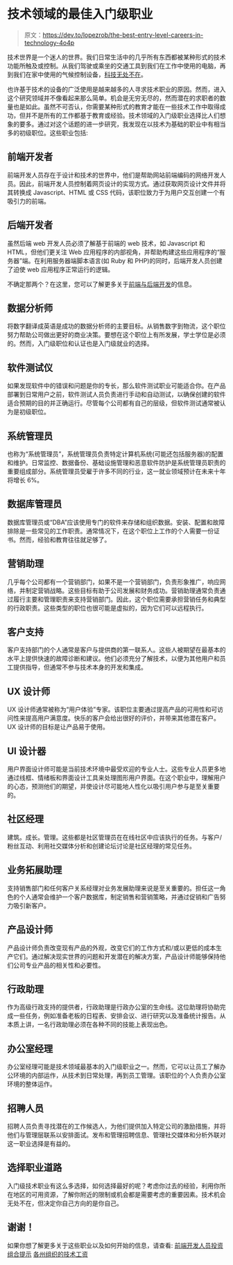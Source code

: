 # 技术领域的最佳入门级职业

> 原文：<https://dev.to/lopezrob/the-best-entry-level-careers-in-technology-4o4p>

技术世界是一个迷人的世界。我们日常生活中的几乎所有东西都被某种形式的技术功能所触及或控制。从我们驾驶或乘坐的交通工具到我们在工作中使用的电脑，再到我们在家中使用的气候控制设备，[科技无处不在](https://www.theguardian.com/books/2018/jun/15/rise-of-the-machines-has-technology-evolved-beyond-our-control-)。

也许基于技术的设备的广泛使用是越来越多的人寻求技术职业的原因。然而，进入这个研究领域并不像看起来那么简单。机会是无穷无尽的，然而潜在的求职者的数量也是如此。虽然不可否认，你需要某种形式的教育才能在一些技术工作中取得成功，但并不是所有的工作都基于教育或经验。技术领域的入门级职业选择比人们想象的要多。通过对这个话题的进一步研究，我发现在以技术为基础的职业中有相当多的初级职位。这些职业包括:

## 前端开发者

前端开发人员存在于设计和技术的世界中，他们是帮助网站前端编码的网络开发人员。因此，前端开发人员控制着网页设计的实现方式。通过获取网页设计文件并将其转换成 Javascript、HTML 或 CSS 代码，该职位致力于为用户交互创建一个有吸引力的前端。

## 后端开发者

虽然后端 web 开发人员必须了解基于前端的 web 技术，如 Javascript 和 HTML，但他们更关注 Web 应用程序的内部视角，并帮助构建这些应用程序的“服务器”端。在利用服务器端脚本语言(如 Ruby 和 PHP)的同时，后端开发人员创建了迫使 web 应用程序正常运行的逻辑。

不确定那两个？在这里，您可以了解更多关于[前端与后端开发](https://www.venturelessons.com/front-end-development-vs-back-end-development/)的信息。

## 数据分析师

将数字翻译成英语是成功的数据分析师的主要目标。从销售数字到物流，这个职位努力帮助公司做出更好的商业决策。要想在这个职位上有所发展，学士学位是必须的。然而，入门级职位和认证也是入门级就业的选择。

## 软件测试仪

如果发现软件中的错误和问题是你的专长，那么软件测试职业可能适合你。在产品部署到日常用户之前，软件测试人员负责进行手动和自动测试，以确保创建的软件适合预期的目的并正确运行。尽管每个公司都有自己的层级，但软件测试通常被认为是初级职位。

## 系统管理员

也称为“系统管理员”，系统管理员负责特定计算机系统(可能还包括服务器)的配置和维护。日常监控、数据备份、基础设施管理和恶意软件防护是系统管理员职责的重要组成部分。系统管理员受雇于许多不同的行业，这一就业领域预计在未来十年将增长 6%。

## 数据库管理员

数据库管理员或“DBA”应该使用专门的软件来存储和组织数据。安装、配置和故障排除是一些常见的工作职责。通常情况下，在这个职位上工作的个人需要一份证书。然而，经验和教育往往就足够了。

## 营销助理

几乎每个公司都有一个营销部门，如果不是一个营销部门，负责形象推广，响应网络，并制定营销战略。这些目标有助于公司发展和财务成功。营销助理通常负责通过履行主要和管理职责来支持营销部门。因此，这个职位需要承担营销任务和典型的行政职责。这些类型的职位也很可能是虚拟的，因为它们可以远程执行。

## 客户支持

客户支持部门的个人通常是客户与提供商的第一联系人。这些人被期望在最基本的水平上提供快速的故障诊断和建议。他们必须充分了解技术，以便为其他用户和员工提供指导，但通常不参与技术本身的开发和集成。

## UX 设计师

UX 设计师通常被称为“用户体验”专家。该职位主要通过提高产品的可用性和可访问性来提高用户满意度。快乐的客户会给出很好的评价，并带来其他潜在客户。UX 设计师的目标是让产品易于使用。

## UI 设计器

用户界面设计师可能是当前技术环境中最受欢迎的专业人士。这些专业人员更多地通过线框、情绪板和界面设计工具来处理图形用户界面。在这个职业中，理解用户的心态，预测他们的期望，并使设计尽可能地人性化以吸引用户参与是至关重要的。

## 社区经理

建筑。成长。管理。这些都是社区管理员在在线社区中应该执行的任务。与客户/粉丝互动、利用社交媒体分析和创建论坛讨论是社区经理的常见任务。

## 业务拓展助理

支持销售部门和任何客户关系经理对业务发展助理来说是至关重要的。担任这一角色的个人通常会维护一个客户数据库，制定销售和营销策略，并通过促销和广告努力吸引新客户。

## 产品设计师

产品设计师负责改变现有产品的外观，改变它们的工作方式和/或以更低的成本生产它们。通过解决现实世界的问题和开发潜在的解决方案，产品设计师能够保持他们公司专业产品的相关性和必要性。

## 行政助理

作为高级行政支持的提供者，行政助理是行政办公室的生命线。这位助理将协助完成一些任务，例如准备老板的日程表、安排会议、进行研究以及准备统计报告。从本质上讲，一名行政助理必须在各种不同的技能上表现出色。

## 办公室经理

办公室经理可能是技术领域最基本的入门级职业之一。然而，它可以让员工了解办公环境的内部运作，从技术到日常处理，再到员工管理。该职位的个人负责办公室环境的整体运作。

## 招聘人员

招聘人员负责寻找潜在的工作候选人，为他们提供加入特定公司的激励措施，并将他们与管理层联系以安排面试。发布和管理招聘信息、管理社交媒体和分析外联对这一职业选择是有益的。

## 选择职业道路

入门级技术职业有这么多选择，如何选择最好的呢？考虑你过去的经验，利用你所在地区的可用资源，了解你附近的限制或机会都是需要考虑的重要因素。技术机会无处不在，但决定你自己方向的是你自己。

## 谢谢！

如果你想了解更多关于这些职业以及如何开始的信息，请查看:
[前端开发人员投资组合提示](https://www.venturelessons.com/portfolio-tips-every-front-end-web-developer-should-follow/)
[各州组织的技术工资](https://www.venturelessons.com/tech-salaries-in-50-us-states/)
